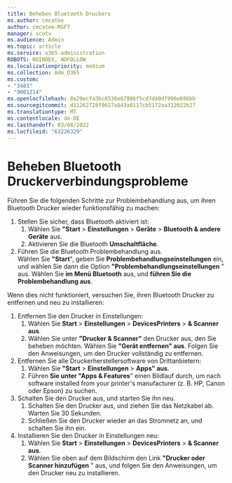 ```yaml
---
title: Beheben Bluetooth Druckers
ms.author: cmcatee
author: cmcatee-MSFT
manager: scotv
ms.audience: Admin
ms.topic: article
ms.service: o365-administration
ROBOTS: NOINDEX, NOFOLLOW
ms.localizationpriority: medium
ms.collection: Adm_O365
ms.custom:
- "3483"
- "9001214"
ms.openlocfilehash: 0a29ecfa3bc6536e87986f5cd7d40df996e696bb
ms.sourcegitcommit: d11262728f0617a843a0117cb5172aa322022b27
ms.translationtype: MT
ms.contentlocale: de-DE
ms.lasthandoff: 03/08/2022
ms.locfileid: "63226329"
---
```

# <a name="fix-bluetooth-printer-connection-issues"></a>Beheben Bluetooth Druckerverbindungsprobleme

Führen Sie die folgenden Schritte zur Problembehandlung aus, um ihren Bluetooth Drucker wieder funktionsfähig zu machen:


1. Stellen Sie sicher, dass Bluetooth aktiviert ist:
    1. Wählen Sie **"Start** >  **Einstellungen** >  **Geräte** >  **Bluetooth & andere Geräte** aus.
    2. Aktivieren Sie die Bluetooth **Umschaltfläche**.
2. Führen Sie die Bluetooth Problembehandlung aus. <br>
    Wählen Sie **"Start**", geben Sie **Problembehandlungseinstellungen** ein, und wählen Sie dann die Option **"Problembehandlungseinstellungen** " aus. Wählen Sie **im Menü Bluetooth** aus, und **führen Sie die Problembehandlung aus**.

Wenn dies nicht funktioniert, versuchen Sie, ihren Bluetooth Drucker zu entfernen und neu zu installieren:

1. Entfernen Sie den Drucker in Einstellungen:
    1. Wählen Sie **Start** >  **Einstellungen** >  **DevicesPrinters** >  **& Scanner aus**.
    2. Wählen Sie unter **"Drucker & Scanner"** den Drucker aus, den Sie beheben möchten. Wählen Sie **"Gerät entfernen" aus**. Folgen Sie den Anweisungen, um den Drucker vollständig zu entfernen.
2. Entfernen Sie alle Druckerherstellersoftware von Drittanbietern:
    1. Wählen Sie **"Start** >  **Einstellungen** >  **Apps" aus**.
    2. Führen **Sie unter "Apps & Features**" einen Bildlauf durch, um nach software installed from your printer's manufacturer (z. B. HP, Canon oder Epson) zu suchen.
3. Schalten Sie den Drucker aus, und starten Sie ihn neu.
   1. Schalten Sie den Drucker aus, und ziehen Sie das Netzkabel ab. Warten Sie 30 Sekunden. 
   2. Schließen Sie den Drucker wieder an das Stromnetz an, und schalten Sie ihn ein.
4. Installieren Sie den Drucker in Einstellungen neu:
    1. Wählen Sie **Start** >  **Einstellungen** >  **DevicesPrinters** >  **& Scanner aus**.
    2. Wählen Sie oben auf dem Bildschirm den Link **"Drucker oder Scanner hinzufügen** " aus, und folgen Sie den Anweisungen, um den Drucker neu zu installieren.
